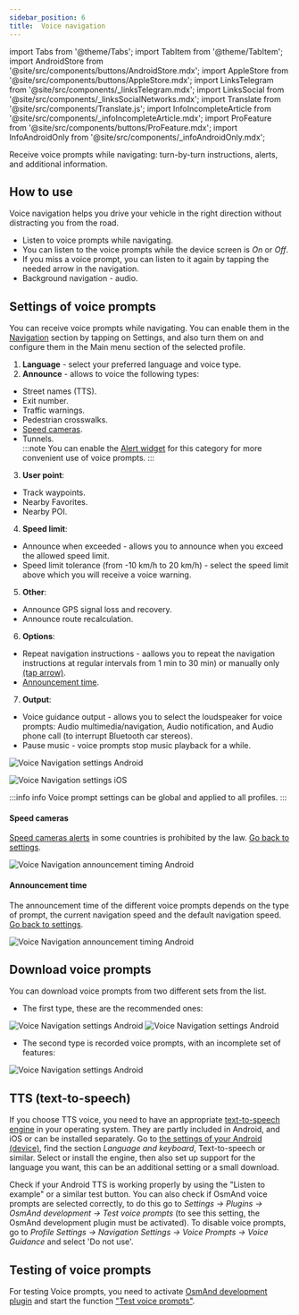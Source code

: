 ```yaml
---
sidebar_position: 6
title:  Voice navigation
---
```


import Tabs from '@theme/Tabs';
import TabItem from '@theme/TabItem';
import AndroidStore from '@site/src/components/buttons/AndroidStore.mdx';
import AppleStore from '@site/src/components/buttons/AppleStore.mdx';
import LinksTelegram from '@site/src/components/_linksTelegram.mdx';
import LinksSocial from '@site/src/components/_linksSocialNetworks.mdx';
import Translate from '@site/src/components/Translate.js';
import InfoIncompleteArticle from '@site/src/components/_infoIncompleteArticle.mdx';
import ProFeature from '@site/src/components/buttons/ProFeature.mdx';
import InfoAndroidOnly from '@site/src/components/_infoAndroidOnly.mdx';

<InfoIncompleteArticle/>

Receive voice prompts while navigating: turn-by-turn instructions, alerts, and additional information.  


## How to use

Voice navigation helps you drive your vehicle in the right direction without distracting you from the road.

- Listen to voice prompts while navigating.
- You can listen to the voice prompts while the device screen is *On* or *Off*.
- If you miss a voice prompt, you can listen to it again by tapping the needed arrow in the navigation.
- Background navigation - audio.


## Settings of voice prompts

You can receive voice prompts while navigating. You can enable them in the [Navigation](../navigation/route-navigation.md#navigation-options) section by tapping on Settings, and also turn them on and configure them in the Main menu section of the selected profile.    

1. **Language** - select your preferred language and voice type.
2. **Announce** - allows to voice the following types:
- Street names (TTS).
- Exit number.
- Traffic warnings.
- Pedestrian crosswalks.
- [Speed cameras](#speed-cameras). 
- Tunnels.   
:::note
You can enable the [Alert widget](../widgets/nav-widgets.md#alert-widget) for this category for more convenient use of voice prompts.
:::  
3. **User point**:
- Track waypoints.
- Nearby Favorites.
- Nearby POI.
4. **Speed limit**:
- Announce when exceeded - allows you to announce when you exceed the allowed speed limit.
- Speed limit tolerance (from -10 km/h to 20 km/h) - select the speed limit above which you will receive a voice warning.
5. **Other**:
- Announce GPS signal loss and recovery.
- Announce route recalculation.
6. **Options**:
- Repeat navigation instructions - aallows you to repeat the navigation instructions at regular intervals from 1 min to 30 min) or manually only [(tap arrow)](../widgets/nav-widgets.md#next-turns).
- [Announcement time](#announcement-time).
7. **Output**:
- Voice guidance output - allows you to select the loudspeaker for voice prompts: Audio multimedia/navigation, Audio notification, and Audio phone call (to interrupt Bluetooth car stereos).
- Pause music - voice prompts stop music playback for a while. 

<Tabs groupId="operating-systems">

<TabItem value="android" label="Android">

*<Translate android="true" ids="shared_string_menu,configure_profile,routing_settings_2,voice_announces"/>*

![Voice Navigation settings Android](@site/static/img/navigation/voice/voice_promt-settings.png)

</TabItem>

<TabItem value="ios" label="iOS">

*<Translate ios="true" ids="menu,sett_settings,app_profiles,sett_settings,routing_settings_2,voice_announces"/>*

![Voice Navigation settings iOS](@site/static/img/navigation/voice/voice_promt-settings-ios.png)

</TabItem>

</Tabs>

:::info info
Voice prompt settings can be global and applied to all profiles.
:::

#### Speed cameras

[Speed cameras alerts](../personal/global-settings.md#uninstall-speed-camera) in some countries is prohibited by the law. [Go back to settings](#settings-of-voice-prompts).  

![Voice Navigation announcement timing Android](@site/static/img/navigation/voice/voice_promt-speed-cameras.png)

#### Announcement time

The announcement time of the different voice prompts depends on the type of prompt, the current navigation speed and the default navigation speed. [Go back to settings](#settings-of-voice-prompts).  

![Voice Navigation announcement timing Android](@site/static/img/navigation/voice/voice_promt-announ-time.png)  


## Download voice prompts

<InfoAndroidOnly />  

You can download voice prompts from two different sets from the list.  
- The first type, these are the recommended ones:  
*<Translate android="true" ids="shared_string_menu,welmode_download_maps,other_location,index_name_tts_voice"/>*

![Voice Navigation settings Android](@site/static/img/navigation/voice/TTS-preferred-1.png)  ![Voice Navigation settings Android](@site/static/img/navigation/voice/TTS-preferred-2.png)  

- The second type is recorded voice prompts, with an incomplete set of features:  
*<Translate android="true" ids="shared_string_menu,welmode_download_maps,index_name_voice"/>*  

![Voice Navigation settings Android](@site/static/img/navigation/voice/TTS-recorded.png)  


## TTS (text-to-speech)

If you choose TTS voice, you need to have an appropriate [text-to-speech engine](https://en.wikipedia.org/wiki/Speech_synthesis) in your operating system. They are partly included in Android, and iOS or can be installed separately. Go to [the settings of your Android (device)](https://support.google.com/accessibility/android/answer/6006983), find the section *Language and keyboard*, Text-to-speech or similar. Select or install the engine, then also set up support for the language you want, this can be an additional setting or a small download.  

Check if your Android TTS is working properly by using the "Listen to example" or a similar test button. You can also check if OsmAnd voice prompts are selected correctly, to do this go to *Settings → Plugins → OsmAnd development → Test voice prompts* (to see this setting, the OsmAnd development plugin must be activated). To disable voice prompts, go to *Profile Settings → Navigation Settings → Voice Prompts → Voice Guidance* and select 'Do not use'. 


## Testing of voice prompts

<InfoAndroidOnly />  

For testing Voice prompts, you need to activate [OsmAnd development plugin](../plugins/development.md) and start the function ["Test voice prompts"](../plugins/development/#application-testing).

